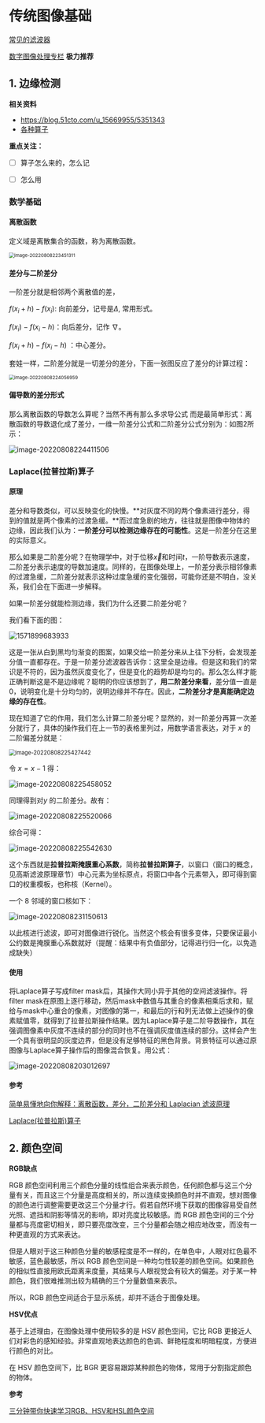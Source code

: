 # 传统图像基础

[常见的滤波器](https://blog.csdn.net/qq_27261889/article/details/80822270)

[数字图像处理专栏](https://blog.csdn.net/zaishuiyifangxym/category_9288476.html?spm=1001.2014.3001.5482)   **极力推荐**

## 1. 边缘检测

**相关资料**

- https://blog.51cto.com/u_15669955/5351343
- [各种算子](https://blog.csdn.net/zaishuiyifangxym/article/details/89840396)

**重点关注：**

- [ ] 算子怎么来的，怎么记

- [ ] 怎么用



### 数学基础

#### 离散函数

定义域是离散集合的函数，称为离散函数。

<img src="https://raw.githubusercontent.com/kongyan66/Img-for-md/master/img/image-20220808223451311.png" alt="image-20220808223451311" style="zoom: 67%;" />

#### 差分与二阶差分

一阶差分就是相邻两个离散值的差，

$f(x_i+h) - f(x_i)$: 向前差分，记号是$\Delta$, 常用形式。

$f(x_i) - f(x_i - h)$：向后差分，记作 $\nabla。$

$f(x_i + h) - f(x_i - h)$ ：中心差分。

套娃一样，二阶差分就是一切差分的差分，下面一张图反应了差分的计算过程：

<img src="https://raw.githubusercontent.com/kongyan66/Img-for-md/master/img/image-20220808224056959.png" alt="image-20220808224056959" style="zoom:67%;" />

#### 偏导数的差分形式

那么离散函数的导数怎么算呢？当然不再有那么多求导公式 而是最简单形式：离散函数的导数退化成了差分，一维一阶差分公式和二阶差分公式分别为：如图2所示：

![image-20220808224411506](https://raw.githubusercontent.com/kongyan66/Img-for-md/master/img/image-20220808224411506.png)

### Laplace(拉普拉斯)算子

#### 原理

差分和导数类似，可以反映变化的快慢。**对灰度不同的两个像素进行差分，得到的值就是两个像素的过渡急缓。**而过度急剧的地方，往往就是图像中物体的边缘，因此我们认为：**一阶差分可以检测边缘存在的可能性**。这是一阶差分在这里的实际意义。

那么如果是二阶差分呢？在物理学中，对于位移$\vec{x}$和时间$t$，一阶导数表示速度，二阶差分表示速度的导数加速度。同样的，在图像处理上，一阶差分表示相邻像素的过渡急缓，二阶差分就表示这种过度急缓的变化强弱，可能你还是不明白，没关系，我们会在下面进一步解释。

如果一阶差分就能检测边缘，我们为什么还要二阶差分呢？

我们看下面的图：

![1571899683933](https://raw.githubusercontent.com/kongyan66/Img-for-md/master/img/1298aa31-c969-4217-89ae-6c25a36995da.png)

这是一张从白到黑均匀渐变的图案，如果交给一阶差分来从上往下分析，会发现差分值一直都存在。于是一阶差分滤波器告诉你：这里全是边缘。但是这和我们的常识是不符的，因为虽然灰度变化了，但是变化的趋势却是均匀的。那么怎么样才能正确判断这是不是边缘呢？聪明的你应该想到了，**用二阶差分来看**，差分值一直是 0，说明变化是十分均匀的，说明边缘并不存在。因此，**二阶差分才是真能确定边缘的存在性**。

现在知道了它的作用，我们怎么计算二阶差分呢？显然的，对一阶差分再算一次差分就行了，具体的操作我们在上一节的表格里列过，用数学语言表达，对于 $x$ 的二阶偏差分就是：

<img src="https://raw.githubusercontent.com/kongyan66/Img-for-md/master/img/image-20220808225427442.png" alt="image-20220808225427442" style="zoom:80%;" />

令 $x=x-1$ 得：

![image-20220808225458052](https://raw.githubusercontent.com/kongyan66/Img-for-md/master/img/image-20220808225458052.png)

同理得到对$y$ 的二阶差分。故有：

![image-20220808225520066](https://raw.githubusercontent.com/kongyan66/Img-for-md/master/img/image-20220808225520066.png)

综合可得：

![image-20220808225542630](https://raw.githubusercontent.com/kongyan66/Img-for-md/master/img/image-20220808225542630.png)

这个东西就是**拉普拉斯掩膜重心系数**，简称**拉普拉斯算子**，以窗口（窗口的概念，见高斯滤波原理章节）中心元素为坐标原点，将窗口中各个元素带入，即可得到窗口的权重模板，也称核（Kernel）。

一个 8 邻域的窗口核如下：

![image-20220808231150613](https://raw.githubusercontent.com/kongyan66/Img-for-md/master/img/image-20220808231150613.png)

以此核进行滤波，即可对图像进行锐化。当然这个核会有很多变体，只要保证最小公约数是掩膜重心系数就好（提醒：结果中有负值部分，记得进行归一化，以免造成缺失）

#### 使用

将Laplace算子写成filter mask后，其操作大同小异于其他的空间滤波操作。将filter mask在原图上逐行移动，然后mask中数值与其重合的像素相乘后求和，赋给与mask中心重合的像素，对图像的第一，和最后的行和列无法做上述操作的像素赋值零，就得到了拉普拉斯操作结果。因为Laplace算子是二阶导数操作，其在强调图像素中灰度不连续的部分的同时也不在强调灰度值连续的部分。这样会产生一个具有很明显的灰度边界，但是没有足够特征的黑色背景。背景特征可以通过原图像与Laplace算子操作后的图像混合恢复。用公式：

![image-20220808203012697](https://raw.githubusercontent.com/kongyan66/Img-for-md/master/img/image-20220808203012697.png)

#### 参考

[简单易懂地向你解释：离散函数，差分，二阶差分和 Laplacian 滤波原理](https://segmentfault.com/a/1190000020793403)

[Laplace(拉普拉斯)算子](https://www.cnblogs.com/raorao1994/p/8651276.html)



## 2. 颜色空间 

**RGB缺点**

RGB 颜色空间利用三个颜色分量的线性组合来表示颜色，任何颜色都与这三个分量有关，而且这三个分量是高度相关的，所以连续变换颜色时并不直观，想对图像的颜色进行调整需要更改这三个分量才行。假若自然环境下获取的图像容易受自然光照、遮挡和阴影等情况的影响，即对亮度比较敏感。而 RGB 颜色空间的三个分量都与亮度密切相关，即只要亮度改变，三个分量都会随之相应地改变，而没有一种更直观的方式来表达。

但是人眼对于这三种颜色分量的敏感程度是不一样的，在单色中，人眼对红色最不敏感，蓝色最敏感，所以 RGB 颜色空间是一种均匀性较差的颜色空间。如果颜色的相似性直接用欧氏距离来度量，其结果与人眼视觉会有较大的偏差。对于某一种颜色，我们很难推测出较为精确的三个分量数值来表示。

所以，RGB 颜色空间适合于显示系统，却并不适合于图像处理。

**HSV优点**

基于上述理由，在图像处理中使用较多的是 HSV 颜色空间，它比 RGB 更接近人们对彩色的感知经验。非常直观地表达颜色的色调、鲜艳程度和明暗程度，方便进行颜色的对比。

在 HSV 颜色空间下，比 BGR 更容易跟踪某种颜色的物体，常用于分割指定颜色的物体。

**参考**

[三分钟带你快速学习RGB、HSV和HSL颜色空间](https://zhuanlan.zhihu.com/p/67930839)

